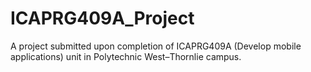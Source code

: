 ICAPRG409A_Project
==================

A project submitted upon completion of ICAPRG409A (Develop mobile applications) unit in Polytechnic West–Thornlie campus.
